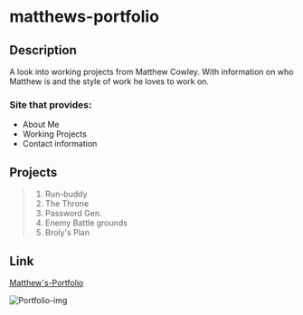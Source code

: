 # **matthews-portfolio**

## Description
A look into working projects from Matthew Cowley. With information on who Matthew is and the style of work he loves to work on. 

### Site that provides:
* About Me
* Working Projects
* Contact information

## Projects
> 1. Run-buddy
> 2. The Throne
> 3. Password Gen.
> 4. Enemy Battle grounds
> 5. Broly's Plan 


## Link
[Matthew's-Portfolio](https://mcowley1.github.io/matthews-portfolio/)

![Portfolio-img]()
